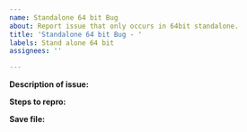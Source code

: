 ```yaml
---
name: Standalone 64 bit Bug
about: Report issue that only occurs in 64bit standalone.
title: 'Standalone 64 bit Bug - '
labels: Stand alone 64 bit
assignees: ''

---
```


**Description of issue:** 

**Steps to repro:** 

**Save file:**
